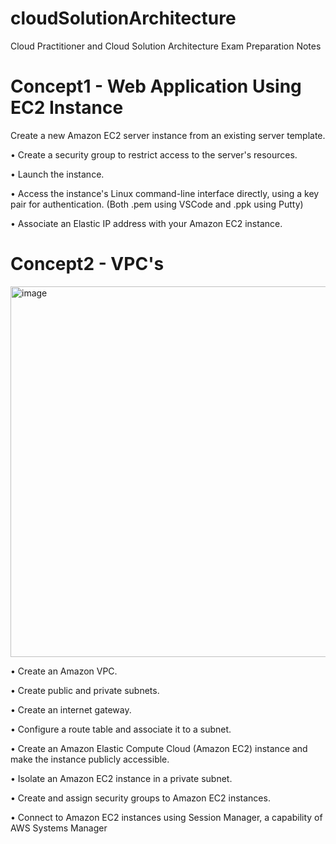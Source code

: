 # cloudSolutionArchitecture
Cloud Practitioner and Cloud Solution Architecture Exam Preparation Notes

# Concept1 - Web Application Using EC2 Instance
Create a new Amazon EC2 server instance from an existing server template.

• Create a security group to restrict access to the server's resources.

• Launch the instance.

• Access the instance's Linux command-line interface directly, using a key pair for authentication.
  (Both .pem using VSCode and .ppk using Putty)
  
• Associate an Elastic IP address with your Amazon EC2 instance.

# Concept2 - VPC's


















<img width="593" alt="image" src="https://github.com/VISHALMACOM/cloudSolutionArchitecture/assets/15323666/b3508b9a-03d1-4687-8d6a-1b87dca9cb53">

• Create an Amazon VPC.

• Create public and private subnets.

• Create an internet gateway.

• Configure a route table and associate it to a subnet.

• Create an Amazon Elastic Compute Cloud (Amazon EC2) instance and make the instance publicly accessible.

• Isolate an Amazon EC2 instance in a private subnet.

• Create and assign security groups to Amazon EC2 instances.

• Connect to Amazon EC2 instances using Session Manager, a capability of AWS Systems Manager






